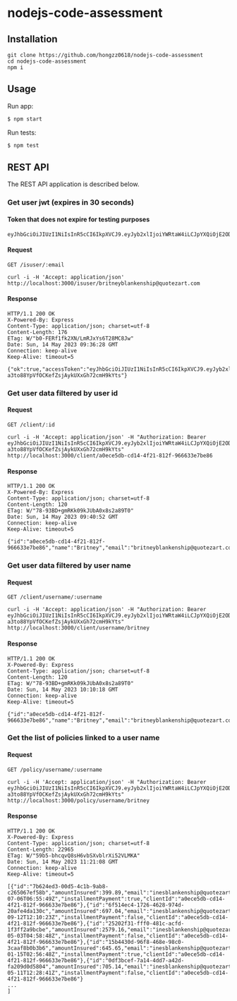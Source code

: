 # nodejs-code-assessment

## Installation

```
git clone https://github.com/hongzz0618/nodejs-code-assessment
cd nodejs-code-assessment
npm i
```

## Usage

Run app:

```bash
$ npm start
```

Run tests:

```bash
$ npm test
```

## REST API

The REST API application is described below.

### Get user jwt (expires in 30 seconds)

#### Token that does not expire for testing purposes

    eyJhbGciOiJIUzI1NiIsInR5cCI6IkpXVCJ9.eyJyb2xlIjoiYWRtaW4iLCJpYXQiOjE2ODQwNTI4Njh9.x7h0_X8yi2GZ7unmSEmoQnEg_kX0jnTi3JY9ubf4ij4

#### Request

`GET /isuser/:email`

    curl -i -H 'Accept: application/json' http://localhost:3000/isuser/britneyblankenship@quotezart.com

#### Response

    HTTP/1.1 200 OK
    X-Powered-By: Express
    Content-Type: application/json; charset=utf-8
    Content-Length: 176
    ETag: W/"b0-FERf1fk2XN/LmRJxYs6T28MC8Jw"
    Date: Sun, 14 May 2023 09:36:28 GMT
    Connection: keep-alive
    Keep-Alive: timeout=5

    {"ok":true,"accessToken":"eyJhbGciOiJIUzI1NiIsInR5cCI6IkpXVCJ9.eyJyb2xlIjoiYWRtaW4iLCJpYXQiOjE2ODQwNTcyMzQsImV4cCI6MTY4NDA1NzI2NH0.Dj5qjo-a3to88YpVfOCKefZsjAykUXxGh72cmH9kYts"}

### Get user data filtered by user id

#### Request

`GET /client/:id`

    curl -i -H 'Accept: application/json' -H "Authorization: Bearer eyJhbGciOiJIUzI1NiIsInR5cCI6IkpXVCJ9.eyJyb2xlIjoiYWRtaW4iLCJpYXQiOjE2ODQwNTcyMzQsImV4cCI6MTY4NDA1NzI2NH0.Dj5qjo-a3to88YpVfOCKefZsjAykUXxGh72cmH9kYts" http://localhost:3000/client/a0ece5db-cd14-4f21-812f-966633e7be86

#### Response

    HTTP/1.1 200 OK
    X-Powered-By: Express
    Content-Type: application/json; charset=utf-8
    Content-Length: 120
    ETag: W/"78-93BD+gmRKk09kJUbA0x8s2a89T0"
    Date: Sun, 14 May 2023 09:40:52 GMT
    Connection: keep-alive
    Keep-Alive: timeout=5

    {"id":"a0ece5db-cd14-4f21-812f-966633e7be86","name":"Britney","email":"britneyblankenship@quotezart.com","role":"admin"}

### Get user data filtered by user name

#### Request

`GET /client/username/:username`

    curl -i -H 'Accept: application/json' -H "Authorization: Bearer eyJhbGciOiJIUzI1NiIsInR5cCI6IkpXVCJ9.eyJyb2xlIjoiYWRtaW4iLCJpYXQiOjE2ODQwNTcyMzQsImV4cCI6MTY4NDA1NzI2NH0.Dj5qjo-a3to88YpVfOCKefZsjAykUXxGh72cmH9kYts" http://localhost:3000/client/username/britney

#### Response

    HTTP/1.1 200 OK
    X-Powered-By: Express
    Content-Type: application/json; charset=utf-8
    Content-Length: 120
    ETag: W/"78-93BD+gmRKk09kJUbA0x8s2a89T0"
    Date: Sun, 14 May 2023 10:10:18 GMT
    Connection: keep-alive
    Keep-Alive: timeout=5

    {"id":"a0ece5db-cd14-4f21-812f-966633e7be86","name":"Britney","email":"britneyblankenship@quotezart.com","role":"admin"}

### Get the list of policies linked to a user name

#### Request

`GET /policy/username/:username`

    curl -i -H 'Accept: application/json' -H "Authorization: Bearer eyJhbGciOiJIUzI1NiIsInR5cCI6IkpXVCJ9.eyJyb2xlIjoiYWRtaW4iLCJpYXQiOjE2ODQwNTcyMzQsImV4cCI6MTY4NDA1NzI2NH0.Dj5qjo-a3to88YpVfOCKefZsjAykUXxGh72cmH9kYts" http://localhost:3000/policy/username/britney

#### Response

    HTTP/1.1 200 OK
    X-Powered-By: Express
    Content-Type: application/json; charset=utf-8
    Content-Length: 22965
    ETag: W/"59b5-bhcqvQ8sH6vbSXvblrXi52VLMKA"
    Date: Sun, 14 May 2023 11:21:08 GMT
    Connection: keep-alive
    Keep-Alive: timeout=5

    [{"id":"7b624ed3-00d5-4c1b-9ab8-c265067ef58b","amountInsured":399.89,"email":"inesblankenship@quotezart.com","inceptionDate":"2015-07-06T06:55:49Z","installmentPayment":true,"clientId":"a0ece5db-cd14-4f21-812f-966633e7be86"},{"id":"6f514ec4-1726-4628-974d-20afe4da130c","amountInsured":697.04,"email":"inesblankenship@quotezart.com","inceptionDate":"2014-09-12T12:10:23Z","installmentPayment":false,"clientId":"a0ece5db-cd14-4f21-812f-966633e7be86"},{"id":"25202f31-fff0-481c-acfd-1f3ff2a9bcbe","amountInsured":2579.16,"email":"inesblankenship@quotezart.com","inceptionDate":"2016-05-03T04:58:48Z","installmentPayment":false,"clientId":"a0ece5db-cd14-4f21-812f-966633e7be86"},{"id":"15b4430d-96f8-468e-98c0-3caaf8b0b3b6","amountInsured":645.65,"email":"inesblankenship@quotezart.com","inceptionDate":"2016-01-15T02:56:48Z","installmentPayment":true,"clientId":"a0ece5db-cd14-4f21-812f-966633e7be86"},{"id":"0df3bcef-7a14-4dd7-a42d-fa209d0d5804","amountInsured":705.14,"email":"inesblankenship@quotezart.com","inceptionDate":"2014-05-11T12:28:41Z","installmentPayment":false,"clientId":"a0ece5db-cd14-4f21-812f-966633e7be86"}
    ...
    ]
